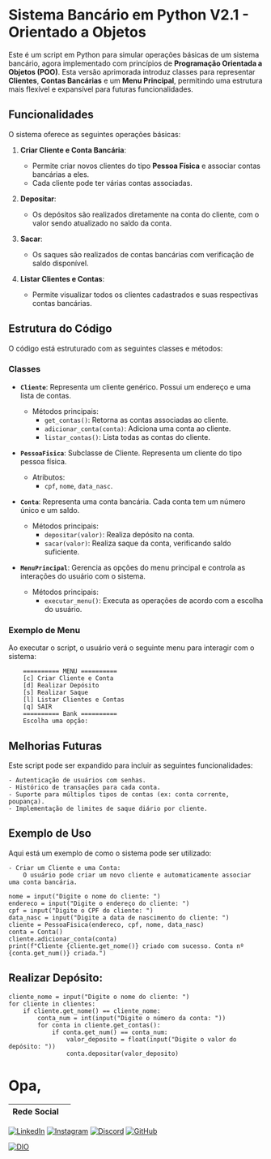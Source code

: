 # Sistema Bancário em Python V2.1 - Orientado a Objetos

Este é um script em Python para simular operações básicas de um sistema bancário, agora implementado com princípios de **Programação Orientada a Objetos (POO)**. Esta versão aprimorada introduz classes para representar **Clientes**, **Contas Bancárias** e um **Menu Principal**, permitindo uma estrutura mais flexível e expansível para futuras funcionalidades.

## Funcionalidades

O sistema oferece as seguintes operações básicas:

1. **Criar Cliente e Conta Bancária**:
   - Permite criar novos clientes do tipo **Pessoa Física** e associar contas bancárias a eles.
   - Cada cliente pode ter várias contas associadas.

2. **Depositar**:
   - Os depósitos são realizados diretamente na conta do cliente, com o valor sendo atualizado no saldo da conta.

3. **Sacar**:
   - Os saques são realizados de contas bancárias com verificação de saldo disponível.

4. **Listar Clientes e Contas**:
   - Permite visualizar todos os clientes cadastrados e suas respectivas contas bancárias.

## Estrutura do Código

O código está estruturado com as seguintes classes e métodos:

### Classes

- **`Cliente`**: Representa um cliente genérico. Possui um endereço e uma lista de contas.
  - Métodos principais: 
    - `get_contas()`: Retorna as contas associadas ao cliente.
    - `adicionar_conta(conta)`: Adiciona uma conta ao cliente.
    - `listar_contas()`: Lista todas as contas do cliente.

- **`PessoaFisica`**: Subclasse de Cliente. Representa um cliente do tipo pessoa física.
  - Atributos:
    - `cpf`, `nome`, `data_nasc`.

- **`Conta`**: Representa uma conta bancária. Cada conta tem um número único e um saldo.
  - Métodos principais:
    - `depositar(valor)`: Realiza depósito na conta.
    - `sacar(valor)`: Realiza saque da conta, verificando saldo suficiente.

- **`MenuPrincipal`**: Gerencia as opções do menu principal e controla as interações do usuário com o sistema.
  - Métodos principais:
    - `executar_menu()`: Executa as operações de acordo com a escolha do usuário.

### Exemplo de Menu

Ao executar o script, o usuário verá o seguinte menu para interagir com o sistema:

```text
    ========== MENU ==========
    [c] Criar Cliente e Conta
    [d] Realizar Depósito
    [s] Realizar Saque
    [l] Listar Clientes e Contas
    [q] SAIR
    ========== Bank ==========
    Escolha uma opção: 
```
## Melhorias Futuras
Este script pode ser expandido para incluir as seguintes funcionalidades:

    - Autenticação de usuários com senhas.
    - Histórico de transações para cada conta.
    - Suporte para múltiplos tipos de contas (ex: conta corrente, poupança).
    - Implementação de limites de saque diário por cliente.

## Exemplo de Uso

Aqui está um exemplo de como o sistema pode ser utilizado:

    - Criar um Cliente e uma Conta:
        O usuário pode criar um novo cliente e automaticamente associar uma conta bancária.


```
nome = input("Digite o nome do cliente: ")
endereco = input("Digite o endereço do cliente: ")
cpf = input("Digite o CPF do cliente: ")
data_nasc = input("Digite a data de nascimento do cliente: ")
cliente = PessoaFisica(endereco, cpf, nome, data_nasc)
conta = Conta()
cliente.adicionar_conta(conta)
print(f"Cliente {cliente.get_nome()} criado com sucesso. Conta nº {conta.get_num()} criada.")

```
## Realizar Depósito:
```
cliente_nome = input("Digite o nome do cliente: ")
for cliente in clientes:
    if cliente.get_nome() == cliente_nome:
        conta_num = int(input("Digite o número da conta: "))
        for conta in cliente.get_contas():
            if conta.get_num() == conta_num:
                valor_deposito = float(input("Digite o valor do depósito: "))
                conta.depositar(valor_deposito)
```
# Opa, 
| Rede Social |                                            |
|-------------|-----------------------------|

[![LinkedIn](https://img.shields.io/badge/LinkedIn-0077B5?style=for-the-badge&logo=linkedin&logoColor=white)](https://www.linkedin.com/in/pablo-carvalho-93927a220/)
[![Instagram](https://img.shields.io/badge/Instagram-%23E4405F?style=for-the-badge&logo=instagram&logoColor=fff)](https://www.instagram.com/pablo_ddh/) [![Discord](https://img.shields.io/badge/Discord-7289DA?style=for-the-badge&logo=discord&logoColor=fff)](https://discord.com/channels/1235957312477466717/1235957313076985858)
[![GitHub](https://img.shields.io/badge/GitHub-%23181717?style=for-the-badge&logo=github&logoColor=white)](https://github.com/pakilhas)

[![DIO](https://img.shields.io/badge/D%20I%20O-%23FFF100?style=for-the-badge&logo=digitalocean&logoColor=black)](https://web.dio.me/users/pakilhas?tab=achievements)

